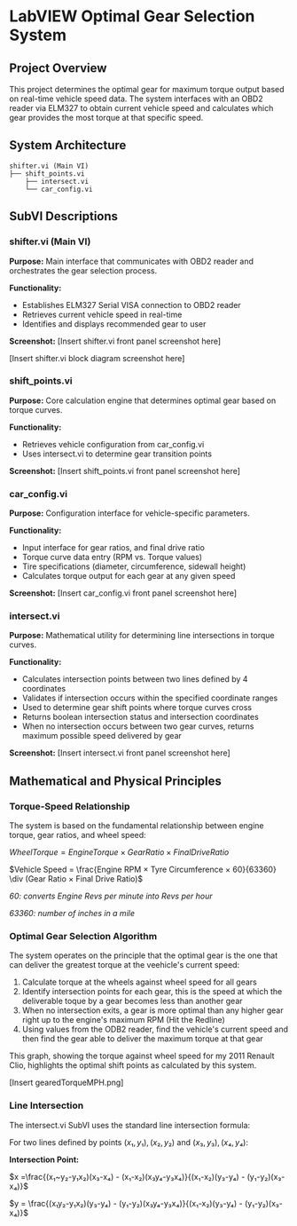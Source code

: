 # LabVIEW Optimal Gear Selection System

## Project Overview

This project determines the optimal gear for maximum torque output based on real-time vehicle speed data. The system interfaces with an OBD2 reader via ELM327 to obtain current vehicle speed and calculates which gear provides the most torque at that specific speed.

## System Architecture

```
shifter.vi (Main VI)
├── shift_points.vi
    ├── intersect.vi
    └── car_config.vi
```

## SubVI Descriptions

### shifter.vi (Main VI)
**Purpose:** Main interface that communicates with OBD2 reader and orchestrates the gear selection process.

**Functionality:**
- Establishes ELM327 Serial VISA connection to OBD2 reader
- Retrieves current vehicle speed in real-time
- Identifies and displays recommended gear to user

**Screenshot:**
[Insert shifter.vi front panel screenshot here]

[Insert shifter.vi block diagram screenshot here]

### shift_points.vi
**Purpose:** Core calculation engine that determines optimal gear based on torque curves.

**Functionality:**
- Retrieves vehicle configuration from car_config.vi
- Uses intersect.vi to determine gear transition points

**Screenshot:**
[Insert shift_points.vi front panel screenshot here]

### car_config.vi
**Purpose:** Configuration interface for vehicle-specific parameters.

**Functionality:**
- Input interface for gear ratios, and final drive ratio
- Torque curve data entry (RPM vs. Torque values)
- Tire specifications (diameter, circumference, sidewall height)
- Calculates torque output for each gear at any given speed

**Screenshot:**
[Insert car_config.vi front panel screenshot here]

### intersect.vi
**Purpose:** Mathematical utility for determining line intersections in torque curves.

**Functionality:**
- Calculates intersection points between two lines defined by 4 coordinates
- Validates if intersection occurs within the specified coordinate ranges
- Used to determine gear shift points where torque curves cross
- Returns boolean intersection status and intersection coordinates
- When no intersection occurs between two gear curves, returns maximum possible speed delivered by gear

**Screenshot:**
[Insert intersect.vi front panel screenshot here]

## Mathematical and Physical Principles

### Torque-Speed Relationship

The system is based on the fundamental relationship between engine torque, gear ratios, and wheel speed:

$Wheel Torque = Engine Torque × Gear Ratio × Final Drive Ratio$

$Vehicle Speed = \frac{Engine RPM × Tyre Circumference × 60}{63360} \div (Gear Ratio × Final Drive Ratio)$

*60: converts Engine Revs per minute into Revs per hour*

*63360: number  of inches in a mile*

### Optimal Gear Selection Algorithm

The system operates on the principle that the optimal gear is the one that can deliver the greatest torque at the veehicle's current speed:

1. Calculate torque at the wheels against wheel speed for all gears
2. Identify intersection points for each gear, this is the speed at which the deliverable toque by a gear becomes less than another gear
3. When no intersection exits, a gear is more optimal than any higher gear right up to the engine's maximum RPM (Hit the Redline)
4. Using values from the ODB2 reader, find the vehicle's current speed and then find the gear able to deliver the maximum torque at that gear

This graph, showing the torque against wheel speed for my 2011 Renault Clio, highlights the optimal shift points as calculated by this system. 

[Insert gearedTorqueMPH.png]
### Line Intersection

The intersect.vi SubVI uses the standard line intersection formula:

For two lines defined by points $(x₁,y₁),(x₂,y₂)$ and $(x₃,y₃),(x₄,y₄)$:

**Intersection Point:**

$x =\frac{(x₁~y₂-y₁x₂)(x₃-x₄) - (x₁-x₂)(x₃y₄-y₃x₄)}{(x₁-x₂)(y₃-y₄) - (y₁-y₂)(x₃-x₄)}$

$y = \frac{(x₁y₂-y₁x₂)(y₃-y₄) - (y₁-y₂)(x₃y₄-y₃x₄)}{(x₁-x₂)(y₃-y₄) - (y₁-y₂)(x₃-x₄)}$
